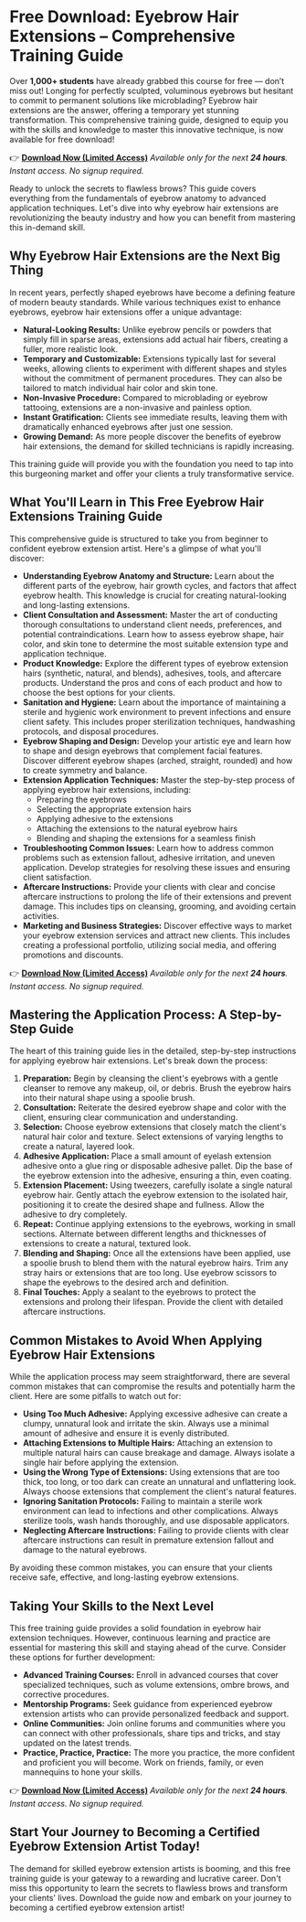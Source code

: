 # Free Download: Eyebrow Hair Extensions – Comprehensive Training Guide

Over **1,000+ students** have already grabbed this course for free — don’t miss out!
Longing for perfectly sculpted, voluminous eyebrows but hesitant to commit to permanent solutions like microblading? Eyebrow hair extensions are the answer, offering a temporary yet stunning transformation. This comprehensive training guide, designed to equip you with the skills and knowledge to master this innovative technique, is now available for free download!

👉 **[Download Now (Limited Access)](https://udemywork.com/eyebrow-hair-extensions)**
_Available only for the next **24 hours**. Instant access. No signup required._

Ready to unlock the secrets to flawless brows? This guide covers everything from the fundamentals of eyebrow anatomy to advanced application techniques. Let's dive into why eyebrow hair extensions are revolutionizing the beauty industry and how you can benefit from mastering this in-demand skill.

## Why Eyebrow Hair Extensions are the Next Big Thing

In recent years, perfectly shaped eyebrows have become a defining feature of modern beauty standards. While various techniques exist to enhance eyebrows, eyebrow hair extensions offer a unique advantage:

*   **Natural-Looking Results:** Unlike eyebrow pencils or powders that simply fill in sparse areas, extensions add actual hair fibers, creating a fuller, more realistic look.
*   **Temporary and Customizable:** Extensions typically last for several weeks, allowing clients to experiment with different shapes and styles without the commitment of permanent procedures. They can also be tailored to match individual hair color and skin tone.
*   **Non-Invasive Procedure:** Compared to microblading or eyebrow tattooing, extensions are a non-invasive and painless option.
*   **Instant Gratification:** Clients see immediate results, leaving them with dramatically enhanced eyebrows after just one session.
*   **Growing Demand:** As more people discover the benefits of eyebrow hair extensions, the demand for skilled technicians is rapidly increasing.

This training guide will provide you with the foundation you need to tap into this burgeoning market and offer your clients a truly transformative service.

## What You'll Learn in This Free Eyebrow Hair Extensions Training Guide

This comprehensive guide is structured to take you from beginner to confident eyebrow extension artist. Here's a glimpse of what you'll discover:

*   **Understanding Eyebrow Anatomy and Structure:** Learn about the different parts of the eyebrow, hair growth cycles, and factors that affect eyebrow health. This knowledge is crucial for creating natural-looking and long-lasting extensions.
*   **Client Consultation and Assessment:** Master the art of conducting thorough consultations to understand client needs, preferences, and potential contraindications. Learn how to assess eyebrow shape, hair color, and skin tone to determine the most suitable extension type and application technique.
*   **Product Knowledge:** Explore the different types of eyebrow extension hairs (synthetic, natural, and blends), adhesives, tools, and aftercare products. Understand the pros and cons of each product and how to choose the best options for your clients.
*   **Sanitation and Hygiene:** Learn about the importance of maintaining a sterile and hygienic work environment to prevent infections and ensure client safety. This includes proper sterilization techniques, handwashing protocols, and disposal procedures.
*   **Eyebrow Shaping and Design:** Develop your artistic eye and learn how to shape and design eyebrows that complement facial features. Discover different eyebrow shapes (arched, straight, rounded) and how to create symmetry and balance.
*   **Extension Application Techniques:** Master the step-by-step process of applying eyebrow hair extensions, including:
    *   Preparing the eyebrows
    *   Selecting the appropriate extension hairs
    *   Applying adhesive to the extensions
    *   Attaching the extensions to the natural eyebrow hairs
    *   Blending and shaping the extensions for a seamless finish
*   **Troubleshooting Common Issues:** Learn how to address common problems such as extension fallout, adhesive irritation, and uneven application. Develop strategies for resolving these issues and ensuring client satisfaction.
*   **Aftercare Instructions:** Provide your clients with clear and concise aftercare instructions to prolong the life of their extensions and prevent damage. This includes tips on cleansing, grooming, and avoiding certain activities.
*   **Marketing and Business Strategies:** Discover effective ways to market your eyebrow extension services and attract new clients. This includes creating a professional portfolio, utilizing social media, and offering promotions and discounts.

👉 **[Download Now (Limited Access)](https://udemywork.com/eyebrow-hair-extensions)**
_Available only for the next **24 hours**. Instant access. No signup required._

## Mastering the Application Process: A Step-by-Step Guide

The heart of this training guide lies in the detailed, step-by-step instructions for applying eyebrow hair extensions. Let's break down the process:

1.  **Preparation:** Begin by cleansing the client's eyebrows with a gentle cleanser to remove any makeup, oil, or debris. Brush the eyebrow hairs into their natural shape using a spoolie brush.
2.  **Consultation:** Reiterate the desired eyebrow shape and color with the client, ensuring clear communication and understanding.
3.  **Selection:** Choose eyebrow extensions that closely match the client's natural hair color and texture. Select extensions of varying lengths to create a natural, layered look.
4.  **Adhesive Application:** Place a small amount of eyelash extension adhesive onto a glue ring or disposable adhesive pallet. Dip the base of the eyebrow extension into the adhesive, ensuring a thin, even coating.
5.  **Extension Placement:** Using tweezers, carefully isolate a single natural eyebrow hair. Gently attach the eyebrow extension to the isolated hair, positioning it to create the desired shape and fullness. Allow the adhesive to dry completely.
6.  **Repeat:** Continue applying extensions to the eyebrows, working in small sections. Alternate between different lengths and thicknesses of extensions to create a natural, textured look.
7.  **Blending and Shaping:** Once all the extensions have been applied, use a spoolie brush to blend them with the natural eyebrow hairs. Trim any stray hairs or extensions that are too long. Use eyebrow scissors to shape the eyebrows to the desired arch and definition.
8.  **Final Touches:** Apply a sealant to the eyebrows to protect the extensions and prolong their lifespan. Provide the client with detailed aftercare instructions.

## Common Mistakes to Avoid When Applying Eyebrow Hair Extensions

While the application process may seem straightforward, there are several common mistakes that can compromise the results and potentially harm the client. Here are some pitfalls to watch out for:

*   **Using Too Much Adhesive:** Applying excessive adhesive can create a clumpy, unnatural look and irritate the skin. Always use a minimal amount of adhesive and ensure it is evenly distributed.
*   **Attaching Extensions to Multiple Hairs:** Attaching an extension to multiple natural hairs can cause breakage and damage. Always isolate a single hair before applying the extension.
*   **Using the Wrong Type of Extensions:** Using extensions that are too thick, too long, or too dark can create an unnatural and unflattering look. Always choose extensions that complement the client's natural features.
*   **Ignoring Sanitation Protocols:** Failing to maintain a sterile work environment can lead to infections and other complications. Always sterilize tools, wash hands thoroughly, and use disposable applicators.
*   **Neglecting Aftercare Instructions:** Failing to provide clients with clear aftercare instructions can result in premature extension fallout and damage to the natural eyebrows.

By avoiding these common mistakes, you can ensure that your clients receive safe, effective, and long-lasting eyebrow extensions.

## Taking Your Skills to the Next Level

This free training guide provides a solid foundation in eyebrow hair extension techniques. However, continuous learning and practice are essential for mastering this skill and staying ahead of the curve. Consider these options for further development:

*   **Advanced Training Courses:** Enroll in advanced courses that cover specialized techniques, such as volume extensions, ombre brows, and corrective procedures.
*   **Mentorship Programs:** Seek guidance from experienced eyebrow extension artists who can provide personalized feedback and support.
*   **Online Communities:** Join online forums and communities where you can connect with other professionals, share tips and tricks, and stay updated on the latest trends.
*   **Practice, Practice, Practice:** The more you practice, the more confident and proficient you will become. Work on friends, family, or even mannequins to hone your skills.

👉 **[Download Now (Limited Access)](https://udemywork.com/eyebrow-hair-extensions)**
_Available only for the next **24 hours**. Instant access. No signup required._

## Start Your Journey to Becoming a Certified Eyebrow Extension Artist Today!

The demand for skilled eyebrow extension artists is booming, and this free training guide is your gateway to a rewarding and lucrative career. Don't miss this opportunity to learn the secrets to flawless brows and transform your clients' lives. Download the guide now and embark on your journey to becoming a certified eyebrow extension artist!
